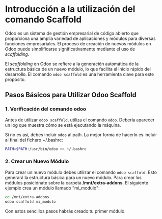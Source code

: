 # Introducción a la utilización del comando Scaffold

Odoo es un sistema de gestión empresarial de código abierto que proporciona una amplia variedad de aplicaciones y módulos para diversas funciones empresariales. El proceso de creación de nuevos módulos en Odoo puede simplificarse significativamente mediante el uso de *scaffolding*.

El *scaffolding* en Odoo se refiere a la generación automática de la estructura básica de un nuevo módulo, lo que facilita el inicio rápido del desarrollo. El comando `odoo scaffold` es una herramienta clave para este propósito.

## Pasos Básicos para Utilizar Odoo Scaffold

### 1. Verificación del comando odoo

Antes de utilizar `odoo scaffold`, utiliza el comando `odoo`. Debería aparecer un log que muestra cómo se está ejecutando la máquina.

Si no es así, debes incluir `odoo` al path. La mejor forma de hacerlo es incluir al final del fichero ~/.bashrc:

```bash
PATH=$PATH:/usr/bin/odoo >> ~/.bashrc
```

### 2. Crear un Nuevo Módulo

Para crear un nuevo módulo debes utilizar el comando `odoo scaffold`. Esto generará la estructura básica para un nuevo módulo. Para crear los módulos posiciónate sobre la carpeta **/mnt/extra-addons**. El siguiente ejemplo crea un módulo llamado "mi_modulo":

```bash
cd /mnt/extra-addons
odoo scaffold mi_modulo
```

Con estos sencillos pasos habrás creado tu primer módulo.
